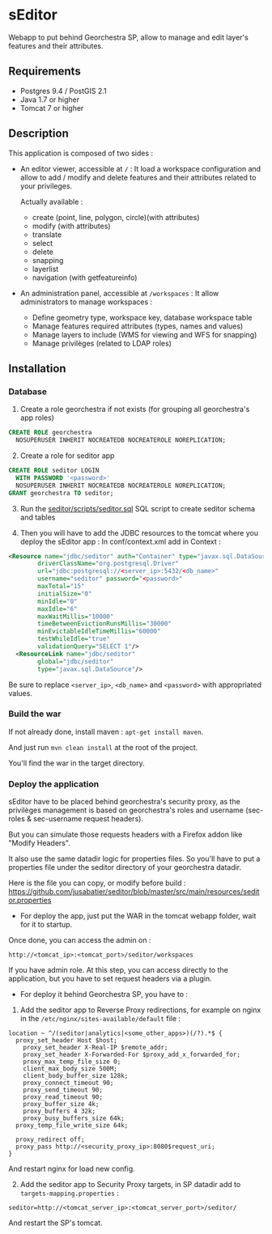 # sEditor
Webapp to put behind Georchestra SP, allow to manage and edit layer's features and their attributes.

## Requirements

* Postgres 9.4 / PostGIS 2.1
* Java 1.7 or higher
* Tomcat 7 or higher

## Description

This application is composed of two sides : 

* An editor viewer, accessible at `/` : 
   It load a workspace configuration and allow to add / modify and delete features and their attributes related to your privileges.
   
   Actually available : 
   * create (point, line, polygon, circle)(with attributes)
   * modify (with attributes)
   * translate
   * select
   * delete
   * snapping
   * layerlist
   * navigation (with getfeatureinfo)
   
* An administration panel, accessible at `/workspaces` :
   It allow administrators to manage workspaces : 
   * Define geometry type, workspace key, database workspace table
   * Manage features required attributes (types, names and values)
   * Manage layers to include (WMS for viewing and WFS for snapping)
   * Manage privilèges (related to LDAP roles)

## Installation

### Database

1. Create a role georchestra if not exists (for grouping all georchestra's app roles)
```sql
CREATE ROLE georchestra
  NOSUPERUSER INHERIT NOCREATEDB NOCREATEROLE NOREPLICATION;
```

2. Create a role for seditor app
```sql
CREATE ROLE seditor LOGIN
  WITH PASSWORD '<password>'
  NOSUPERUSER INHERIT NOCREATEDB NOCREATEROLE NOREPLICATION;
GRANT georchestra TO seditor;
```

3. Run the [seditor/scripts/seditor.sql](https://github.com/jusabatier/seditor/blob/master/scripts/seditor.sql) SQL script to create seditor schema and tables

4. Then you will have to add the JDBC resources to the tomcat where you deploy the sEditor app : 
In conf/context.xml add in Context : 
```xml
<Resource name="jdbc/seditor" auth="Container" type="javax.sql.DataSource"
		driverClassName="org.postgresql.Driver"
		url="jdbc:postgresql://<server_ip>:5432/<db_name>"
		username="seditor" password="<password>"
		maxTotal="15"
		initialSize="0"
		minIdle="0"
		maxIdle="6"
		maxWaitMillis="10000"
		timeBetweenEvictionRunsMillis="30000"
		minEvictableIdleTimeMillis="60000"
		testWhileIdle="true"
		validationQuery="SELECT 1"/>
  <ResourceLink name="jdbc/seditor"
		global="jdbc/seditor"
		type="javax.sql.DataSource"/>
```
Be sure to replace `<server_ip>`, `<db_name>` and `<password>` with appropriated values.

### Build the war

If not already done, install maven : `apt-get install maven`.

And just run `mvn clean install` at the root of the project.

You'll find the war in the target directory.

### Deploy the application

sEditor have to be placed behind georchestra's security proxy, as the privilèges management is based on georchestra's roles and username (sec-roles & sec-username request headers).

But you can simulate those requests headers with a Firefox addon like "Modify Headers".

It also use the same datadir logic for properties files.
So you'll have to put a properties file under the seditor directory of your georchestra datadir.

Here is the file you can copy, or modify before build : https://github.com/jusabatier/seditor/blob/master/src/main/resources/seditor.properties


* For deploy the app, just put the WAR in the tomcat webapp folder, wait for it to startup.

Once done, you can access the admin on : 

`http://<tomcat_ip>:<tomcat_port>/seditor/workspaces`

If you have admin role.
At this step, you can access directly to the application, but you have to set request headers via a plugin.

* For deploy it behind Georchestra SP, you have to : 

1. Add the seditor app to Reverse Proxy redirections, for example on nginx in the `/etc/nginx/sites-available/default` file : 
```
location ~ ^/(seditor|analytics|<some_other_apps>)(/?).*$ {
  proxy_set_header Host $host;
	proxy_set_header X-Real-IP $remote_addr;
	proxy_set_header X-Forwarded-For $proxy_add_x_forwarded_for;
	proxy_max_temp_file_size 0;
	client_max_body_size 500M;
	client_body_buffer_size 128k;
	proxy_connect_timeout 90;
	proxy_send_timeout 90;
	proxy_read_timeout 90;
	proxy_buffer_size 4k;
	proxy_buffers 4 32k;
	proxy_busy_buffers_size 64k;
  proxy_temp_file_write_size 64k;
  
  proxy_redirect off;
  proxy_pass http://<security_proxy_ip>:8080$request_uri;
}
```
And restart nginx for load new config.

2. Add the seditor app to Security Proxy targets, in SP datadir add to `targets-mapping.properties` : 
```
seditor=http://<tomcat_server_ip>:<tomcat_server_port>/seditor/
```
And restart the SP's tomcat.
